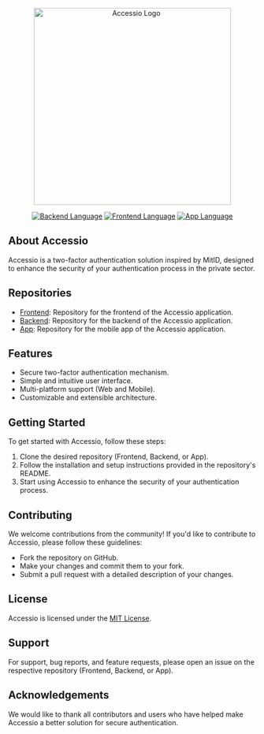 <p align="center"><a href="https://github.com/NullerGoej/factor_app" target="_blank"><img src="https://i.imgur.com/7iSNi5G.png" width="400" alt="Accessio Logo"></a></p>

<p align="center">
<a href="https://github.com/NullerGoej/factor_backend" target="_blank"><img src="https://img.shields.io/github/languages/top/NullerGoej/factor_backend" alt="Backend Language"></a>
<a href="https://github.com/NullerGoej/factor_front" target="_blank"><img src="https://img.shields.io/github/languages/top/NullerGoej/factor_front" alt="Frontend Language"></a>
<a href="https://github.com/NullerGoej/factor_app" target="_blank"><img src="https://img.shields.io/github/languages/top/NullerGoej/factor_app" alt="App Language"></a>
</p>

## About Accessio

Accessio is a two-factor authentication solution inspired by MitID, designed to enhance the security of your authentication process in the private sector.

## Repositories

- [Frontend](https://github.com/NullerGoej/factor_front): Repository for the frontend of the Accessio application.
- [Backend](https://github.com/NullerGoej/factor_backend): Repository for the backend of the Accessio application.
- [App](https://github.com/NullerGoej/factor_app): Repository for the mobile app of the Accessio application.

## Features

- Secure two-factor authentication mechanism.
- Simple and intuitive user interface.
- Multi-platform support (Web and Mobile).
- Customizable and extensible architecture.

## Getting Started

To get started with Accessio, follow these steps:

1. Clone the desired repository (Frontend, Backend, or App).
2. Follow the installation and setup instructions provided in the repository's README.
3. Start using Accessio to enhance the security of your authentication process.

## Contributing

We welcome contributions from the community! If you'd like to contribute to Accessio, please follow these guidelines:

- Fork the repository on GitHub.
- Make your changes and commit them to your fork.
- Submit a pull request with a detailed description of your changes.

## License

Accessio is licensed under the [MIT License](LICENSE).

## Support

For support, bug reports, and feature requests, please open an issue on the respective repository (Frontend, Backend, or App).

## Acknowledgements

We would like to thank all contributors and users who have helped make Accessio a better solution for secure authentication.
